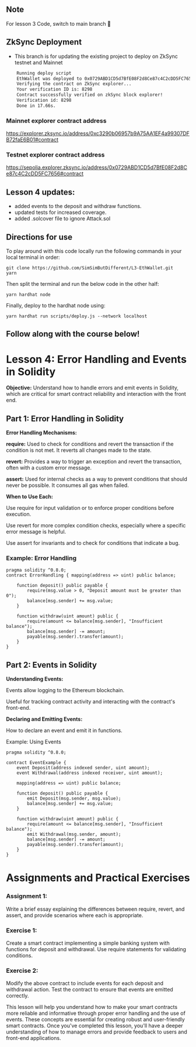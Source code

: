 ## Note

For lesson 3 Code, switch to main branch 🌿

## ZkSync Deployment

-   This branch is for updating the existing project to deploy on ZkSync testnet and Mainnet

```bash
    Running deploy script
    EthWallet was deployed to 0x0729ABD1CD5d7BfE08F2d8Ce87c4C2cDD5FC7656
    Verifying the contract on ZkSync explorer...
    Your verification ID is: 8298
    Contract successfully verified on zkSync block explorer!
    Verification id: 8298
    Done in 17.66s.
```

### Mainnet explorer contract address

https://explorer.zksync.io/address/0xc3290b06957b9A75AA1EF4a99307DFB72faE6B01#contract

### Testnet explorer contract address

https://sepolia.explorer.zksync.io/address/0x0729ABD1CD5d7BfE08F2d8Ce87c4C2cDD5FC7656#contract

## Lesson 4 updates:

-   added events to the deposit and withdraw functions.
-   updated tests for increased coverage.
-   added .solcover file to ignore Attack.sol

## Directions for use

To play around with this code locally run the following commands in your local terminal in order:

```
git clone https://github.com/SimSimButDifferent/L3-EthWallet.git
yarn
```

Then split the terminal and run the below code in the other half:

```
yarn hardhat node
```

Finally, deploy to the hardhat node using:

```
yarn hardhat run scripts/deploy.js --network localhost
```

## Follow along with the course below!

# Lesson 4: Error Handling and Events in Solidity

**Objective:** Understand how to handle errors and emit events in Solidity, which are critical for smart contract reliability and interaction with the front end.

## Part 1: Error Handling in Solidity

**Error Handling Mechanisms:**

**require:** Used to check for conditions and revert the transaction if the condition is not met. It reverts all changes made to the state.

**revert:** Provides a way to trigger an exception and revert the transaction, often with a custom error message.

**assert:** Used for internal checks as a way to prevent conditions that should never be possible. It consumes all gas when failed.

**When to Use Each:**

Use require for input validation or to enforce proper conditions before execution.

Use revert for more complex condition checks, especially where a specific error message is helpful.

Use assert for invariants and to check for conditions that indicate a bug.

### Example: Error Handling

```solidity
pragma solidity ^0.8.0;
contract ErrorHandling { mapping(address => uint) public balance;

    function deposit() public payable {
        require(msg.value > 0, "Deposit amount must be greater than 0");
        balance[msg.sender] += msg.value;
    }

    function withdraw(uint amount) public {
        require(amount <= balance[msg.sender], "Insufficient balance");
        balance[msg.sender] -= amount;
        payable(msg.sender).transfer(amount);
    }
}
```

## Part 2: Events in Solidity

**Understanding Events:**

Events allow logging to the Ethereum blockchain.

Useful for tracking contract activity and interacting with the contract's front-end.

**Declaring and Emitting Events:**

How to declare an event and emit it in functions.

Example: Using Events

```solidity
pragma solidity ^0.8.0;

contract EventExample {
    event Deposit(address indexed sender, uint amount);
    event Withdrawal(address indexed receiver, uint amount);

    mapping(address => uint) public balance;

    function deposit() public payable {
        emit Deposit(msg.sender, msg.value);
        balance[msg.sender] += msg.value;
    }

    function withdraw(uint amount) public {
        require(amount <= balance[msg.sender], "Insufficient balance");
        emit Withdrawal(msg.sender, amount);
        balance[msg.sender] -= amount;
        payable(msg.sender).transfer(amount);
    }
}
```

# Assignments and Practical Exercises

### Assignment 1:

Write a brief essay explaining the differences between require, revert, and assert, and provide scenarios where each is appropriate.

### Exercise 1:

Create a smart contract implementing a simple banking system with functions for deposit and withdrawal. Use require statements for validating conditions.

### Exercise 2:

Modify the above contract to include events for each deposit and withdrawal action. Test the contract to ensure that events are emitted correctly.

This lesson will help you understand how to make your smart contracts more reliable and informative through proper error handling and the use of events. These concepts are essential for creating robust and user-friendly smart contracts. Once you've completed this lesson, you'll have a deeper understanding of how to manage errors and provide feedback to users and front-end applications.
